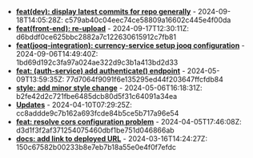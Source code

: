 * **[feat(dev): display latest commits for repo generally](https://github.com/alibekbirlikbai/alibekbirlikbai/commit/c579ab40c04eec74ce58809a16602c445e4f00da)** - 2024-09-18T14:05:28Z: c579ab40c04eec74ce58809a16602c445e4f00da
* **[feat(front-end): re-upload](https://github.com/alibekbirlikbai/university-bachelor/commit/d6bddf0ce625bbc2882a7c122630615912c7fb81)** - 2024-09-17T12:30:11Z: d6bddf0ce625bbc2882a7c122630615912c7fb81
* **[feat(jooq-integration): currency-service setup jooq configuration](https://github.com/alibekbirlikbai/microservice-expenses/commit/1bd69d192c3fa97a024ae322d9c3b1a413bd2d33)** - 2024-09-06T14:49:40Z: 1bd69d192c3fa97a024ae322d9c3b1a413bd2d33
* **[feat: (auth-service) add authenticate() endpoint](https://github.com/alibekbirlikbai/jwt-backend/commit/77d7064f9091f6e135295ed44f203647ffcfdb84)** - 2024-05-09T13:59:35Z: 77d7064f9091f6e135295ed44f203647ffcfdb84
* **[style: add minor style change](https://github.com/alibekbirlikbai/alibekbirlikbai.github.io/commit/b2fe42d2c721fbe6485dcb80d5f31c64091a34ea)** - 2024-05-06T16:18:31Z: b2fe42d2c721fbe6485dcb80d5f31c64091a34ea
* **[Updates](https://github.com/alibekbirlikbai/pastebin/commit/cc8addde9c7b162a693fcde84b5ce5b717a96e54)** - 2024-04-10T07:29:25Z: cc8addde9c7b162a693fcde84b5ce5b717a96e54
* **[feat: resolve cors configuration problem](https://github.com/alibekbirlikbai/pastebin-backend/commit/d3d1f3f2af371254075460dbf1be751d046866ab)** - 2024-04-05T17:46:08Z: d3d1f3f2af371254075460dbf1be751d046866ab
* **[docs: add link to deployed URL](https://github.com/alibekbirlikbai/proxy-server/commit/150c67582b00233b8e7eb7b18a55e0e4f0f7efdc)** - 2024-03-16T14:24:27Z: 150c67582b00233b8e7eb7b18a55e0e4f0f7efdc